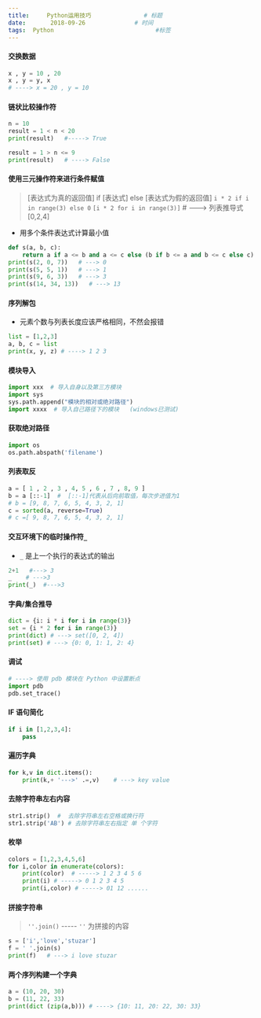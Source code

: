 ```yaml
---
title:     Python运用技巧               # 标题
date:       2018-09-26              # 时间
tags:  Python                             #标签
---
```


#### 交换数据
```python
x , y = 10 , 20
x , y = y, x
# ----> x = 20 , y = 10
```

#### 链状比较操作符
```python
n = 10
result = 1 < n < 20
print(result)   #-----> True

result = 1 > n <= 9
print(result)   # ----> False
```

#### 使用三元操作符来进行条件赋值
> [表达式为真的返回值] if [表达式] else [表达式为假的返回值]
`i * 2 if i in range(3) else 0`
`[i * 2 for i in range(3)]`  # ---> 列表推导式 [0,2,4]

- 用多个条件表达式计算最小值
```python
def s(a, b, c):
    return a if a <= b and a <= c else (b if b <= a and b <= c else c)
print(s(2, 0, 7))   # ---> 0
print(s(5, 5, 1))   # ---> 1
print(s(9, 6, 3))   # ---> 3
print(s(14, 34, 13))   # ---> 13
```

#### 序列解包
- 元素个数与列表长度应该严格相同，不然会报错
```python
list = [1,2,3]
a, b, c = list
print(x, y, z) # ----> 1 2 3
```

#### 模块导入
```python
import xxx  # 导入自身以及第三方模块
import sys
sys.path.append("模块的相对或绝对路径")
import xxxx  # 导入自己路径下的模块   (windows已测试)
```

#### 获取绝对路径
```python
import os
os.path.abspath('filename')
```

#### 列表取反
```python
a = [ 1 , 2 , 3 , 4, 5 , 6 , 7 , 8, 9 ]
b = a [::-1]  #  [::-1]代表从后向前取值，每次步进值为1
# b = [9, 8, 7, 6, 5, 4, 3, 2, 1]
c = sorted(a, reverse=True)
# c =[ 9, 8, 7, 6, 5, 4, 3, 2, 1]
```

#### 交互环境下的临时操作符`_`
- `_` 是上一个执行的表达式的输出

```python
2+1   #---> 3
_    # --->3
print(_)  #--->3
```

#### 字典/集合推导
```python
dict = {i: i * i for i in range(3)}
set = {i * 2 for i in range(3)}
print(dict) # ---> set([0, 2, 4])
print(set) # ---> {0: 0, 1: 1, 2: 4}
```

#### 调试
```python
# ----> 使用 pdb 模块在 Python 中设置断点
import pdb
pdb.set_trace()
```

#### IF 语句简化
```python
if i in [1,2,3,4]:
    pass
```

#### 遍历字典
```python
for k,v in dict.items():
    print(k,+ '--->' .=,v)    # ---> key value
```

#### 去除字符串左右内容
```python
str1.strip()  #  去除字符串左右空格或换行符
str1.strip('AB') # 去除字符串左右指定 单 个字符
```

#### 枚举
```python
colors = [1,2,3,4,5,6]
for i,color in enumerate(colors):
    print(color)  # -----> 1 2 3 4 5 6
    print(i) # -----> 0 1 2 3 4 5
    print(i,color) # -----> 01 12 ......
```

#### 拼接字符串
> `''.join()` ----- `''` 为拼接的内容

```python
s = ['i','love','stuzar']
f = ' '.join(s)
print(f)   # ---> i love stuzar
```

#### 两个序列构建一个字典
```python
a = (10, 20, 30)
b = (11, 22, 33)
print(dict (zip(a,b))) # ----> {10: 11, 20: 22, 30: 33}
```

